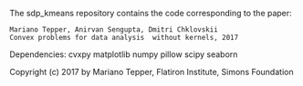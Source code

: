 The sdp_kmeans repository contains the code corresponding to the paper:

    Mariano Tepper, Anirvan Sengupta, Dmitri Chklovskii
    Convex problems for data analysis  without kernels, 2017

Dependencies: cvxpy matplotlib numpy pillow scipy seaborn

Copyright (c) 2017 by Mariano Tepper, Flatiron Institute, Simons Foundation
